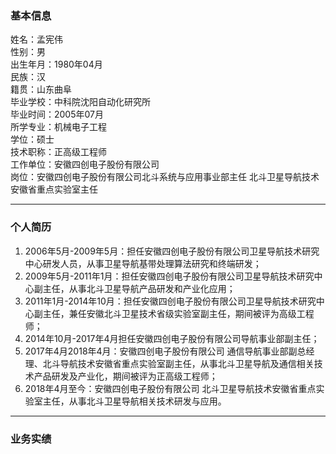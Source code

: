 ### 基本信息
姓名：孟宪伟  
性别：男  
出生年月：1980年04月  
民族：汉  
籍贯：山东曲阜  
毕业学校：中科院沈阳自动化研究所  
毕业时间：2005年07月  
所学专业：机械电子工程  
学位：硕士  
技术职称：正高级工程师  
工作单位：安徽四创电子股份有限公司  
岗位：安徽四创电子股份有限公司北斗系统与应用事业部主任 北斗卫星导航技术安徽省重点实验室主任  

---------------------------------------
### 个人简历
1.	2006年5月-2009年5月：担任安徽四创电子股份有限公司卫星导航技术研究中心研发人员，从事卫星导航基带处理算法研究和终端研发； 
2.	2009年5月-2011年1月：担任安徽四创电子股份有限公司卫星导航技术研究中心副主任，从事北斗卫星导航产品研发和产业化应用；
3.	2011年1月-2014年10月：担任安徽四创电子股份有限公司卫星导航技术研究中心副主任，兼任安徽北斗卫星技术省级实验室副主任，期间被评为高级工程师；
4.	2014年10月-2017年4月担任安徽四创电子股份有限公司导航事业部副主任；
5.	2017年4月2018年4月：安徽四创电子股份有限公司 通信导航事业部副总经理、北斗导航技术安徽省重点实验室副主任，从事北斗卫星导航及通信相关技术产品研发及产业化，期间被评为正高级工程师；
6.	2018年4月至今：安徽四创电子股份有限公司 北斗卫星导航技术安徽省重点实验室主任，从事北斗卫星导航相关技术研发与应用。
------------------------------------------
### 业务实绩



